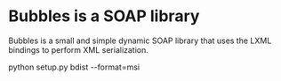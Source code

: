 Bubbles is a SOAP library
=========================

Bubbles is a small and simple dynamic SOAP library that uses the LXML
bindings to perform XML serialization.

python setup.py bdist --format=msi

